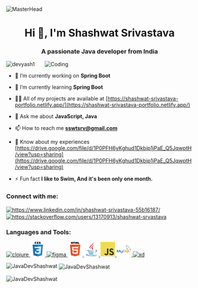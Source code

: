 ![MasterHead](https://camo.githubusercontent.com/48ec00ed4c84e771db4a1db90b56352923a8d644452a32b434d68e97006c9337/68747470733a2f2f63686b736b696c6c732e636f6d2f77702d636f6e74656e742f75706c6f6164732f323032302f30342f504e432d416e696d617465642d42616e6e6572732e676966)
<h1 align="center">Hi 👋, I'm Shashwat Srivastava</h1>
<h3 align="center">A passionate Java developer from India</h3>
<img align="right" alt="Coding" width ="400" src="https://media1.giphy.com/media/qgQUggAC3Pfv687qPC/giphy.gif?cid=ecf05e47u2d20t3kg0ug5gp8fm9cm3lewyhj3gh6ehi5cr4t&rid=giphy.gif&ct=g">
<p align="left"> <img src="https://komarev.com/ghpvc/?username=devyash1&label=Profile%20views&color=0e75b6&style=flat" alt="devyash1" /> </p>

- 🔭 I’m currently working on **Spring Boot**

- 🌱 I’m currently learning **Spring Boot**

- 👨‍💻 All of my projects are available at [https://shashwat-srivastava-portfolio.netlify.app/](https://shashwat-srivastava-portfolio.netlify.app/)

- 💬 Ask me about **JavaScript, Java**

- 📫 How to reach me **sswtsrv@gmail.com**

- 📄 Know about my experiences [https://drive.google.com/file/d/1P0PFH6yKghud1Dkbip1jPaE_Q5JqwptH/view?usp=sharing](https://drive.google.com/file/d/1P0PFH6yKghud1Dkbip1jPaE_Q5JqwptH/view?usp=sharing)

- ⚡ Fun fact **I like to Swim, And it's been only one month.**

<h3 align="left">Connect with me:</h3>
<p align="left">
<a href="https://linkedin.com/in/https://www.linkedin.com/in/shashwat-srivastava-55b16187/" target="blank"><img align="center" src="https://raw.githubusercontent.com/rahuldkjain/github-profile-readme-generator/master/src/images/icons/Social/linked-in-alt.svg" alt="https://www.linkedin.com/in/shashwat-srivastava-55b16187/" height="30" width="40" /></a>
<a href="https://stackoverflow.com/users/https://stackoverflow.com/users/13170913/shashwat-srvastava" target="blank"><img align="center" src="https://raw.githubusercontent.com/rahuldkjain/github-profile-readme-generator/master/src/images/icons/Social/stack-overflow.svg" alt="https://stackoverflow.com/users/13170913/shashwat-srvastava" height="30" width="40" /></a>
</p>

<h3 align="left">Languages and Tools:</h3>
<p align="left"> <a href="https://clojure.org/" target="_blank" rel="noreferrer"> <img src="https://upload.wikimedia.org/wikipedia/commons/5/5d/Clojure_logo.svg" alt="clojure" width="40" height="40"/> </a> <a href="https://www.w3schools.com/css/" target="_blank" rel="noreferrer"> <img src="https://raw.githubusercontent.com/devicons/devicon/master/icons/css3/css3-original-wordmark.svg" alt="css3" width="40" height="40"/> </a> <a href="https://www.figma.com/" target="_blank" rel="noreferrer"> <img src="https://www.vectorlogo.zone/logos/figma/figma-icon.svg" alt="figma" width="40" height="40"/> </a> <a href="https://www.w3.org/html/" target="_blank" rel="noreferrer"> <img src="https://raw.githubusercontent.com/devicons/devicon/master/icons/html5/html5-original-wordmark.svg" alt="html5" width="40" height="40"/> </a> <a href="https://www.java.com" target="_blank" rel="noreferrer"> <img src="https://raw.githubusercontent.com/devicons/devicon/master/icons/java/java-original.svg" alt="java" width="40" height="40"/> </a> <a href="https://developer.mozilla.org/en-US/docs/Web/JavaScript" target="_blank" rel="noreferrer"> <img src="https://raw.githubusercontent.com/devicons/devicon/master/icons/javascript/javascript-original.svg" alt="javascript" width="40" height="40"/> </a> <a href="https://www.mysql.com/" target="_blank" rel="noreferrer"> <img src="https://raw.githubusercontent.com/devicons/devicon/master/icons/mysql/mysql-original-wordmark.svg" alt="mysql" width="40" height="40"/> </a> <a href="https://www.adobe.com/products/xd.html" target="_blank" rel="noreferrer"> <img src="https://cdn.worldvectorlogo.com/logos/adobe-xd.svg" alt="xd" width="40" height="40"/> </a> </p>

<p><img align="left" src="https://github-readme-stats.vercel.app/api/top-langs?username=JavaDevShashwat&show_icons=true&locale=en&layout=compact" alt="JavaDevShashwat" /></p>

<p>&nbsp;<img align="center" src="https://github-readme-stats.vercel.app/api?username=JavaDevShashwat&show_icons=true&locale=en" alt="JavaDevShashwat" /></p>

<p><img align="center" src="https://github-readme-streak-stats.herokuapp.com/?user=JavaDevShashwat&" alt="JavaDevShashwat" /></p>
